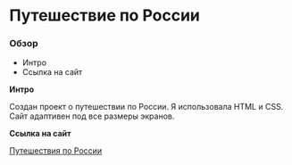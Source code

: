 # Путешествие по России

### Обзор
* Интро
* Ссылка на сайт

**Интро**

Создан проект о путешествии по России. Я использовала HTML и CSS. Сайт адаптивен под все размеры экранов.


**Ссылка на сайт**

[Путешествия по России](http://alexandrinka-russian-travel.ru/)
